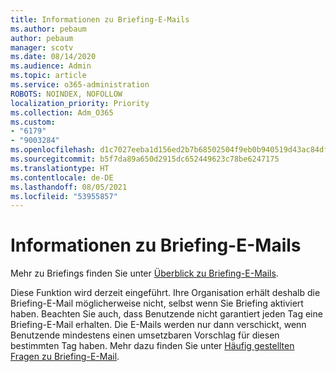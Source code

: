 ```yaml
---
title: Informationen zu Briefing-E-Mails
ms.author: pebaum
author: pebaum
manager: scotv
ms.date: 08/14/2020
ms.audience: Admin
ms.topic: article
ms.service: o365-administration
ROBOTS: NOINDEX, NOFOLLOW
localization_priority: Priority
ms.collection: Adm_O365
ms.custom:
- "6179"
- "9003284"
ms.openlocfilehash: d1c7027eeba1d156ed2b7b68502504f9eb0b940519d43ac84df1c94435260101
ms.sourcegitcommit: b5f7da89a650d2915dc652449623c78be6247175
ms.translationtype: HT
ms.contentlocale: de-DE
ms.lasthandoff: 08/05/2021
ms.locfileid: "53955857"
---
```

# <a name="about-briefing-email"></a>Informationen zu Briefing-E-Mails

Mehr zu Briefings finden Sie unter [Überblick zu Briefing-E-Mails](https://docs.microsoft.com/briefing/be-overview).  

Diese Funktion wird derzeit eingeführt. Ihre Organisation erhält deshalb die Briefing-E-Mail möglicherweise nicht, selbst wenn Sie Briefing aktiviert haben. Beachten Sie auch, dass Benutzende nicht garantiert jeden Tag eine Briefing-E-Mail erhalten. Die E-Mails werden nur dann verschickt, wenn Benutzende mindestens einen umsetzbaren Vorschlag für diesen bestimmten Tag haben. Mehr dazu finden Sie unter [Häufig gestellten Fragen zu Briefing-E-Mail](https://docs.microsoft.com/briefing/be-faqs).
